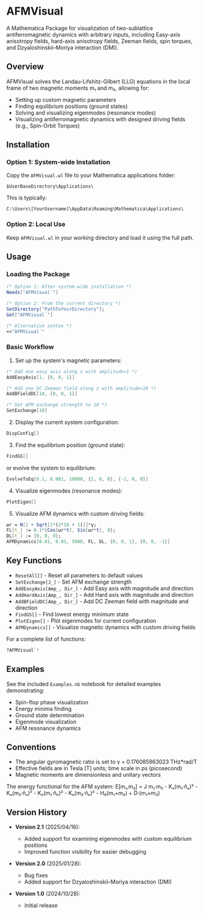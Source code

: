 # AFMVisual

A Mathematica Package for visualization of two-sublattice antiferromagnetic dynamics with arbitrary inputs, including Easy-axis anisotropy fields, hard-axis anisotropy fields, Zeeman fields, spin torques, and Dzyaloshinskii–Moriya interaction (DMI).

## Overview

AFMVisual solves the Landau-Lifshitz-Gilbert (LLG) equations in the local frame of two magnetic moments m₁ and m₂, allowing for:
- Setting up custom magnetic parameters
- Finding equilibrium positions (ground states)
- Solving and visualizing eigenmodes (resonance modes)
- Visualizing antiferromagnetic dynamics with designed driving fields (e.g., Spin-Orbit Torques)

## Installation

### Option 1: System-wide Installation
Copy the `AFMVisual.wl` file to your Mathematica applications folder:
```
$UserBaseDirectory\Applications\
```
This is typically:
```
C:\Users\[YourUsername]\AppData\Roaming\Mathematica\Applications\
```

### Option 2: Local Use
Keep `AFMVisual.wl` in your working directory and load it using the full path.

## Usage

### Loading the Package
```mathematica
(* Option 1: After system-wide installation *)
Needs["AFMVisual`"]

(* Option 2: From the current directory *)
SetDirectory["PathToYourDirectory"];
Get["AFMVisual`"]

(* Alternative syntax *)
<<"AFMVisual`"
```

### Basic Workflow

1. Set up the system's magnetic parameters:
```mathematica
(* Add one easy axis along z with amplitude=1 *)
AddEasyAxis[1, {0, 0, 1}]

(* Add one DC Zeeman field along z with amplitude=10 *)
AddBFieldDC[10, {0, 0, 1}]

(* Set AFM exchange strength to 10 *)
SetExchange[10]
```

2. Display the current system configuration:
```mathematica
DispConfig[]
```

3. Find the equilibrium position (ground state):
```mathematica
FindGS[]
```
or evolve the system to equilibrium:
```mathematica
EvolveToEq[0.1, 0.001, 10000, {1, 0, 0}, {-1, 0, 0}]
```

4. Visualize eigenmodes (resonance modes):
```mathematica
PlotEigen[]
```

5. Visualize AFM dynamics with custom driving fields:
```mathematica
ωr = N[1 + Sqrt[1*(2*10 + 1)]]*γ;
FL[t_] := 0.1*{Cos[ωr*t], Sin[ωr*t], 0};
DL[t_] := {0, 0, 0};
AFMDynamics[0.01, 0.01, 5000, FL, DL, {0, 0, 1}, {0, 0, -1}]
```

## Key Functions

- `ResetAll[]` - Reset all parameters to default values
- `SetExchange[J_]` - Set AFM exchange strength
- `AddEasyAxis[Amp_, Dir_]` - Add Easy axis with magnitude and direction
- `AddHardAxis[Amp_, Dir_]` - Add Hard axis with magnitude and direction
- `AddBFieldDC[Amp_, Dir_]` - Add DC Zeeman field with magnitude and direction
- `FindGS[]` - Find lowest energy minimum state
- `PlotEigen[]` - Plot eigenmodes for current configuration
- `AFMDynamics[]` - Visualize magnetic dynamics with custom driving fields

For a complete list of functions:
```mathematica
?AFMVisual`*
```

## Examples

See the included `Examples.nb` notebook for detailed examples demonstrating:
- Spin-flop phase visualization
- Energy minima finding
- Ground state determination
- Eigenmode visualization
- AFM resonance dynamics

## Conventions

- The angular gyromagnetic ratio is set to γ = 0.176085963023 THz*rad/T
- Effective fields are in Tesla [T] units; time scale in ps (picosecond)
- Magnetic moments are dimensionless and unitary vectors

The energy functional for the AFM system:
E[m₁,m₂] = J m₁·m₂ - Kₐ(m₁·n̂ₐ)² - Kₐ(m₂·n̂ₐ)² - Kₕ(m₁·n̂ₕ)² - Kₕ(m₂·n̂ₕ)² - H₀(m₁+m₂) + D·(m₁×m₂)

## Version History

- **Version 2.1** (2025/04/16):
  - Added support for examining eigenmodes with custom equilibrium positions
  - Improved function visibility for easier debugging

- **Version 2.0** (2025/01/28):
  - Bug fixes
  - Added support for Dzyaloshinskii–Moriya interaction (DMI)

- **Version 1.0** (2024/10/28):
  - Initial release
